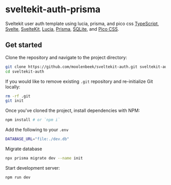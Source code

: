 # sveltekit-auth-prisma

Sveltekit user auth template using lucia, prisma, and pico css
[TypeScript](https://www.typescriptlang.org/), [Svelte](https://svelte.dev), [SvelteKit](https://kit.svelte.dev), [Lucia](https://lucia-auth.com/), [Prisma](https://www.prisma.io/), [SQLite](https://www.sqlite.org/), and [Pico CSS](https://picocss.com/).

## Get started

Clone the repository and navigate to the project directory:

```bash
git clone https://github.com/moolenbeek/sveltekit-auth.git sveltekit-auth
cd sveltekit-auth
```

If you would like to remove existing `.git` repository and re-initialize Git locally:

```bash
rm -rf .git
git init
```

Once you've cloned the project, install dependencies with NPM:

```bash
npm install # or `npm i`
```

Add the following to your `.env`

```bash
DATABASE_URL="file:./dev.db"
```

Migrate database

```bash
npx prisma migrate dev --name init
```

Start development server:

```bash
npm run dev
```

